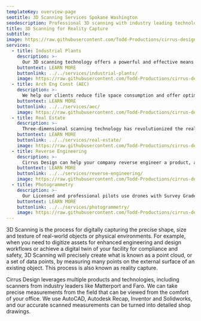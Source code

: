 ```yaml
---
templateKey: overview-page
seotitle: 3D Scanning Services Spokane Washington
seodescription: Professional 3D scanning with industry leading technology lidar scanning, precise measurements, accurate scans services Spokane Washington
title: 3D Scanning for Reality Capture
subtitle:
image: https://raw.githubusercontent.com/Todd-Productions/cirrus-designs/master/src/img/content/1-hed-section-looking-upstream.jpg
services:
  - title: Industrial Plants
    description: >-
      Our 3D scanning technology offers a powerful and effective means to accurately map existing facilities and industrial projects, helping our clients avoid problems and find solutions ahead of future construction phases.
    buttontext: LEARN MORE
    buttonlink: ../../services/industrial-plants/
    image: https://raw.githubusercontent.com/Todd-Productions/cirrus-designs/master/src/img/content/industial%20plants/industial-4.jpg
  - title: Arch Eng Const (AEC)
    description: >-
      We help our clients reduce file space consumption and offer optimized design services, with fast scan times that create detailed 3D point cloud information.
    buttontext: LEARN MORE
    buttonlink: ../../services/aec/
    image: https://raw.githubusercontent.com/Todd-Productions/cirrus-designs/master/src/img/content/aec/aec-2.jpg
  - title: Real Estate
    description: >-
      Three-dimensional scanning technology has revolutionized the real estate industry. Today’s high-tech 3D scanners are capable of producing digital scans of virtually any building.
    buttontext: LEARN MORE
    buttonlink: ../../services/real-estate/
    image: https://raw.githubusercontent.com/Todd-Productions/cirrus-designs/master/src/img/content/dollhouse-view.jpg
  - title: Reverse Engineering
    description: >-
      Cirrus Design can help your company reverse engineer a product, and successfully convert a point cloud into a 3D model.
    buttontext: LEARN MORE
    buttonlink: ../../services/reverse-engineering/
    image: https://raw.githubusercontent.com/Todd-Productions/cirrus-designs/master/src/img/content/reverse-engineer/hand-scanning.jpg
  - title: Photogrammetry
    description: >-
      Our Licensed and professional pilots use drones with Survey Grade Real-Time Kinematic (RTK) technology. We take high resolution photos and stitch them together to create accurate and beautiful 3D Models, meshes and point clouds of your asset. Using Ground Control Points, we can also accurately map your asset to known Geolocations.
    buttontext: LEARN MORE
    buttonlink: ../../services/photogrammetry/
    image: https://raw.githubusercontent.com/Todd-Productions/cirrus-designs/master/src/img/content/photogrammetry/photogrammetry.jpg
---
```


3D Scanning is the process for digitally capturing the precise shape, size and texture of real-world objects or physical environments. For example, when you need to digitize assets for enhanced engineering and design workflows or achieve a digital twin of your facility for compliance and safety, 3D Scanning will precisely create what is known as a point cloud, or a set of data points, by measuring many points on the external surface of an existing object. This process is also known as reality capture.


Cirrus Design leverages multiple products and technologies, including scanners from industry leaders like Matterport and Faro. We can take precise measurements from the field that can be viewed from the comfort of your office. We use AutoCAD, Autodesk Recap, Inventor and Solidworks, and our accurate scanned measurements can be turned into detailed shop drawings.
